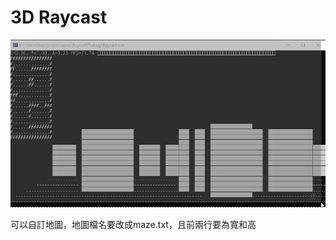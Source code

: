 # 3D Raycast
![Alt Text](https://github.com/fourcolor/Raycast/blob/master/050se-5pkcj.gif)

可以自訂地圖，地圖檔名要改成maze.txt，且前兩行要為寬和高
